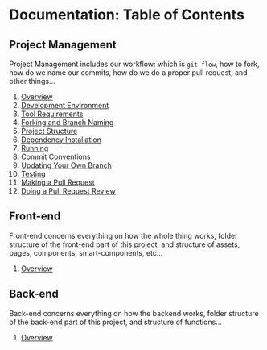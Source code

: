 # Documentation: Table of Contents

## Project Management

Project Management includes our workflow: which is `git flow`, how to fork, how do we name our commits, how do we do a proper pull request, and other things...

1. [Overview](project-management/README.md)
2. [Development Environment](project-management/Development-Environment.md)
3. [Tool Requirements](project-management/Requirements.md)
4. [Forking and Branch Naming](project-management/Forking-and-Branching.md)
5. [Project Structure](project-management/Project-Structure.md)
6. [Dependency Installation](project-management/Installation.md)
7. [Running](project-management/Running.md)
8. [Commit Conventions](project-management/Commit.md)
9. [Updating Your Own Branch](project-management/Update-from-Develop.md)
10. [Testing](project-management/Testing.md)
11. [Making a Pull Request](project-management/Pull-Request.md)
12. [Doing a Pull Request Review](project-management/Review.md)

## Front-end

Front-end concerns everything on how the whole thing works, folder structure of the front-end part of this project, and structure of assets, pages, components, smart-components, etc...

1. [Overview](front-end/README.md)

## Back-end

Back-end concerns everything on how the backend works, folder structure of the back-end part of this project, and structure of functions...

1. [Overview](back-end/README.md)

